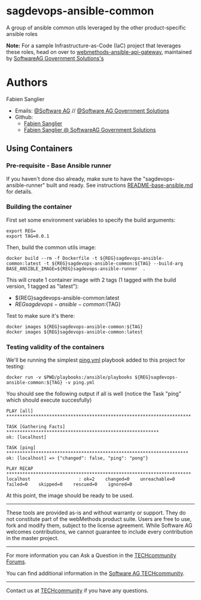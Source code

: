 # sagdevops-ansible-common
A group of ansible common utils leveraged by the other product-specific ansible roles

**Note:**
For a sample Infrastructure-as-Code (IaC) project that leverages these roles, head on over to [webmethods-ansible-api-gateway](https://github.com/softwareag-government-solutions/webmethods-ansible-api-gateway), maintained by [SoftwareAG Government Solutions's](https://www.softwareaggov.com)

# Authors

Fabien Sanglier
- Emails: [@Software AG](mailto:fabien.sanglier@softwareag.com) // [@Software AG Government Solutions](mailto:fabien.sanglier@softwareaggov.com)
- Github: 
  - [Fabien Sanglier](https://github.com/lanimall)
  - [Fabien Sanglier @ SoftwareAG Government Solutions](https://github.com/fabien-sanglier-saggs)

## Using Containers

### Pre-requisite - Base Ansible runner

If you haven't done dso already, make sure to have the "sagdevops-ansible-runner" built and ready.
See instructions [README-base-ansible.md](./README-base-ansible.md) for details.
### Building the container

First set some environment variables to specify the build arguments:

```
export REG=
export TAG=0.0.1
```

Then, build the common utils image:

```
docker build --rm -f Dockerfile -t ${REG}sagdevops-ansible-common:latest -t ${REG}sagdevops-ansible-common:${TAG} --build-arg BASE_ANSIBLE_IMAGE=${REG}sagdevops-ansible-runner  .
```

This will create 1 container image with 2 tags (1 tagged with the build version, 1 tagged as "latest"): 
 - ${REG}sagdevops-ansible-common:latest
 - ${REG}sagdevops-ansible-common:${TAG}

Test to make sure it's there:

```
docker images ${REG}sagdevops-ansible-common:${TAG}
docker images ${REG}sagdevops-ansible-common:latest
```
### Testing validity of the containers

We'll be running the simplest [ping.yml](./playbooks/ping.yml) playbook added to this project for testing:

```
docker run -v $PWD/playbooks:/ansible/playbooks ${REG}sagdevops-ansible-common:${TAG} -v ping.yml
```

You should see the following output if all is well (notice the Task "ping" which should execute succesfully)

```
PLAY [all] *********************************************************************

TASK [Gathering Facts] *********************************************************
ok: [localhost]

TASK [ping] ********************************************************************
ok: [localhost] => {"changed": false, "ping": "pong"}

PLAY RECAP *********************************************************************
localhost                  : ok=2    changed=0    unreachable=0    failed=0    skipped=0    rescued=0    ignored=0   
```

At this point, the image should be ready to be used.

______________________
These tools are provided as-is and without warranty or support. They do not constitute part of the webMethods product suite. Users are free to use, fork and modify them, subject to the license agreement. While Software AG welcomes contributions, we cannot guarantee to include every contribution in the master project.
_____________
For more information you can Ask a Question in the [TECHcommunity Forums](http://tech.forums.softwareag.com/techjforum/forums/list.page?product=webmethods).

You can find additional information in the [Software AG TECHcommunity](http://techcommunity.softwareag.com/home/-/product/name/webmethods).
_____________
Contact us at [TECHcommunity](mailto:technologycommunity@softwareag.com?subject=Github/SoftwareAG) if you have any questions.
